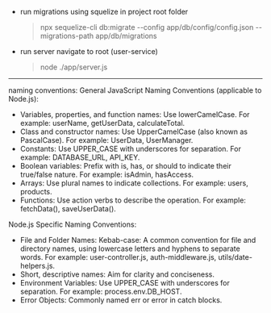 - run migrations using squelize
   in project root folder
    > npx sequelize-cli db:migrate --config app/db/config/config.json --migrations-path app/db/migrations

- run server
    navigate to root (user-service)
    > node ./app/server.js


----------------------------------------
naming conventions:
General JavaScript Naming Conventions (applicable to Node.js):
- Variables, properties, and function names: Use lowerCamelCase. For example: userName, getUserData, calculateTotal.
- Class and constructor names: Use UpperCamelCase (also known as PascalCase). For example: UserData, UserManager.
- Constants: Use UPPER_CASE with underscores for separation. For example: DATABASE_URL, API_KEY.
- Boolean variables: Prefix with is, has, or should to indicate their true/false nature. For example: isAdmin, hasAccess.
- Arrays: Use plural names to indicate collections. For example: users, products.
- Functions: Use action verbs to describe the operation. For example: fetchData(), saveUserData().

Node.js Specific Naming Conventions:
- File and Folder Names:
    Kebab-case: A common convention for file and directory names, using lowercase letters and hyphens to separate words. For example: user-controller.js, auth-middleware.js, utils/date-helpers.js.
- Short, descriptive names: Aim for clarity and conciseness.
- Environment Variables: Use UPPER_CASE with underscores for separation. For example: process.env.DB_HOST.
- Error Objects: Commonly named err or error in catch blocks.